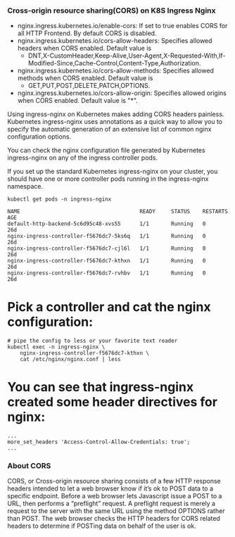 ### Cross-origin resource sharing(CORS) on K8S Ingress Nginx

- nginx.ingress.kubernetes.io/enable-cors: If set to true enables CORS for all HTTP Frontend. By default CORS is disabled.
- nginx.ingress.kubernetes.io/cors-allow-headers: Specifies allowed headers when CORS enabled. Default value is
  - DNT,X-CustomHeader,Keep-Alive,User-Agent,X-Requested-With,If-Modified-Since,Cache-Control,Content-Type,Authorization.
- nginx.ingress.kubernetes.io/cors-allow-methods: Specifies allowed methods when CORS enabled. Default value is
  - GET,PUT,POST,DELETE,PATCH,OPTIONS.
- nginx.ingress.kubernetes.io/cors-allow-origin: Specifies allowed origins when CORS enabled. Default value is "*".

Using ingress-nginx on Kubernetes makes adding CORS headers painless. Kubernetes ingress-nginx uses annotations as a quick way to allow you to specify the automatic generation of an extensive list of common nginx configuration options.

You can check the nginx configuration file generated by Kubernetes ingress-nginx on any of the ingress controller pods.

If you set up the standard Kubernetes ingress-nginx on your cluster, you should have one or more controller pods running in the ingress-nginx namespace.

```
kubectl get pods -n ingress-nginx

NAME                                      READY     STATUS    RESTARTS   AGE
default-http-backend-5c6d95c48-xvs55      1/1       Running   0          26d
nginx-ingress-controller-f5676dc7-5ks6q   1/1       Running   0          26d
nginx-ingress-controller-f5676dc7-cjl6l   1/1       Running   0          26d
nginx-ingress-controller-f5676dc7-kthxn   1/1       Running   0          26d
nginx-ingress-controller-f5676dc7-rvhbv   1/1       Running   0          26d
```

# Pick a controller and cat the nginx configuration:

```
# pipe the config to less or your favorite text reader
kubectl exec -n ingress-nginx \
    nginx-ingress-controller-f5676dc7-kthxn \
    cat /etc/nginx/nginx.conf | less
```

# You can see that ingress-nginx created some header directives for nginx:

```
...
more_set_headers 'Access-Control-Allow-Credentials: true';
...
```

### About CORS

CORS, or Cross-origin resource sharing consists of a few HTTP response headers intended to let a web browser know if it’s ok to POST data to a specific endpoint. Before a web browser lets Javascript issue a POST to a URL, then performs a “preflight” request. A preflight request is merely a request to the server with the same URL using the method OPTIONS rather than POST. The web browser checks the HTTP headers for CORS related headers to determine if POSTing data on behalf of the user is ok.
